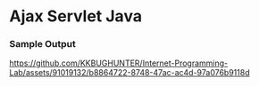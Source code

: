 # Ajax Servlet Java
### Sample Output
https://github.com/KKBUGHUNTER/Internet-Programming-Lab/assets/91019132/b8864722-8748-47ac-ac4d-97a076b9118d


